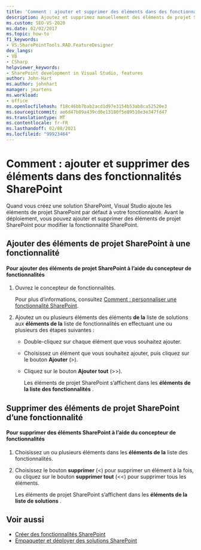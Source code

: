 ```yaml
---
title: 'Comment : ajouter et supprimer des éléments dans des fonctionnalités SharePoint | Microsoft Docs'
description: Ajoutez et supprimez manuellement des éléments de projet SharePoint dans les fonctionnalités SharePoint à l’aide du concepteur de fonctionnalités dans Visual Studio.
ms.custom: SEO-VS-2020
ms.date: 02/02/2017
ms.topic: how-to
f1_keywords:
- VS.SharePointTools.RAD.FeatureDesigner
dev_langs:
- VB
- CSharp
helpviewer_keywords:
- SharePoint development in Visual Studio, features
author: John-Hart
ms.author: johnhart
manager: jmartens
ms.workload:
- office
ms.openlocfilehash: f18c46bb7bab2acd1d97e3154b53ab8ca52520e3
ms.sourcegitcommit: ae6d47b09a439cd0e13180f5e89510e3e347fd47
ms.translationtype: MT
ms.contentlocale: fr-FR
ms.lasthandoff: 02/08/2021
ms.locfileid: "99923464"
---
```

# <a name="how-to-add-and-remove-items-to-sharepoint-features"></a>Comment : ajouter et supprimer des éléments dans des fonctionnalités SharePoint
  Quand vous créez une solution SharePoint, Visual Studio ajoute les éléments de projet SharePoint par défaut à votre fonctionnalité. Avant le déploiement, vous pouvez ajouter et supprimer des éléments de projet SharePoint pour modifier la fonctionnalité SharePoint.

## <a name="add-sharepoint-project-items-to-a-feature"></a>Ajouter des éléments de projet SharePoint à une fonctionnalité

#### <a name="to-add-sharepoint-project-items-with-the-feature-designer"></a>Pour ajouter des éléments de projet SharePoint à l’aide du concepteur de fonctionnalités

1. Ouvrez le concepteur de fonctionnalités.

    Pour plus d’informations, consultez [Comment : personnaliser une fonctionnalité SharePoint](../sharepoint/how-to-customize-a-sharepoint-feature.md).

2. Ajoutez un ou plusieurs éléments des éléments **de la** liste de solutions aux **éléments de la** liste de fonctionnalités en effectuant une ou plusieurs des étapes suivantes :

   - Double-cliquez sur chaque élément que vous souhaitez ajouter.

   - Choisissez un élément que vous souhaitez ajouter, puis cliquez sur le bouton **Ajouter** (>).

   - Cliquez sur le bouton **Ajouter tout** (>>).

     Les éléments de projet SharePoint s’affichent dans les **éléments de la liste des fonctionnalités** .

## <a name="remove-sharepoint-project-items-from-a-feature"></a>Supprimer des éléments de projet SharePoint d’une fonctionnalité

#### <a name="to-remove-sharepoint-items-with-the-feature-designer"></a>Pour supprimer des éléments SharePoint à l’aide du concepteur de fonctionnalités

1. Choisissez un ou plusieurs éléments dans les **éléments de la** liste des fonctionnalités.

2. Choisissez le bouton **supprimer** (<) pour supprimer un élément à la fois, ou cliquez sur le bouton **supprimer tout** (<<) pour supprimer tous les éléments.

     Les éléments de projet SharePoint s’affichent dans les **éléments de la liste de solutions** .

## <a name="see-also"></a>Voir aussi
- [Créer des fonctionnalités SharePoint](../sharepoint/creating-sharepoint-features.md)
- [Empaqueter et déployer des solutions SharePoint](../sharepoint/packaging-and-deploying-sharepoint-solutions.md)
